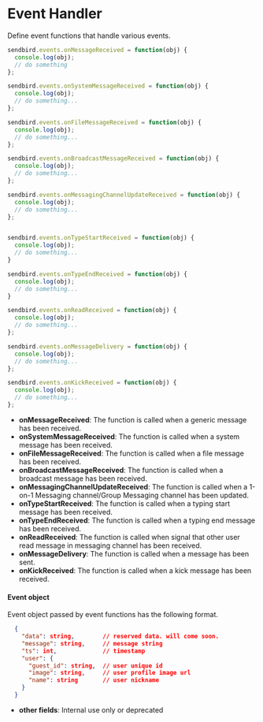 # Event Handler
Define event functions that handle various events.

```javascript
sendbird.events.onMessageReceived = function(obj) {
  console.log(obj);
  // do something
};

sendbird.events.onSystemMessageReceived = function(obj) {
  console.log(obj);
  // do something...
};

sendbird.events.onFileMessageReceived = function(obj) {
  console.log(obj);
  // do something...
};

sendbird.events.onBroadcastMessageReceived = function(obj) {
  console.log(obj);
  // do something...
};

sendbird.events.onMessagingChannelUpdateReceived = function(obj) {
  console.log(obj);
  // do something...
};


sendbird.events.onTypeStartReceived = function(obj) {
  console.log(obj);
  // do something...
}

sendbird.events.onTypeEndReceived = function(obj) {
  console.log(obj);
  // do something...
}

sendbird.events.onReadReceived = function(obj) {
  console.log(obj);
  // do something...
};

sendbird.events.onMessageDelivery = function(obj) {
  console.log(obj);
  // do something...
};

sendbird.events.onKickReceived = function(obj) {
  console.log(obj);
  // do something...
};
```

 * **onMessageReceived**: The function is called when a generic message has been received.
 * **onSystemMessageReceived**: The function is called when a system message has been received.
 * **onFileMessageReceived**: The function is called when a file message has been received.
 * **onBroadcastMessageReceived**: The function is called when a broadcast message has been received.
 * **onMessagingChannelUpdateReceived**: The function is called when a 1-on-1 Messaging channel/Group Messaging channel has been updated.
 * **onTypeStartReceived**: The function is called when a typing start message has been received.
 * **onTypeEndReceived**: The function is called when a typing end message has been received.
 * **onReadReceived**: The function is called when signal that other user read message in messaging channel has been received.
 * **onMessageDelivery**: The function is called when a message has been sent.
 * **onKickReceived**: The function is called when a kick message has been received.


#### Event object
Event object passed by event functions has the following format.

```json
  {
    "data": string,        // reserved data. will come soon.
    "message": string,     // message string
    "ts": int,             // timestamp
    "user": {
      "guest_id": string,  // user unique id
      "image": string,     // user profile image url
      "name": string       // user nickname
    }
  }
```

 * **other fields**: Internal use only or deprecated 